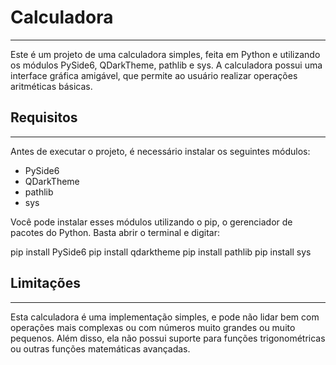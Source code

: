 # Calculadora 
***
Este é um projeto de uma calculadora simples, feita em Python e utilizando os módulos PySide6, QDarkTheme, pathlib e sys. A calculadora possui uma interface gráfica amigável, que permite ao usuário realizar operações aritméticas básicas.

## Requisitos
***
Antes de executar o projeto, é necessário instalar os seguintes módulos:

* PySide6
* QDarkTheme
* pathlib
* sys

Você pode instalar esses módulos utilizando o pip, o gerenciador de pacotes do Python. Basta abrir o terminal e digitar:

pip install PySide6
pip install qdarktheme
pip install pathlib
pip install sys

## Limitações
***

Esta calculadora é uma implementação simples, e pode não lidar bem com operações mais complexas ou com números muito grandes ou muito pequenos. Além disso, ela não possui suporte para funções trigonométricas ou outras funções matemáticas avançadas.
